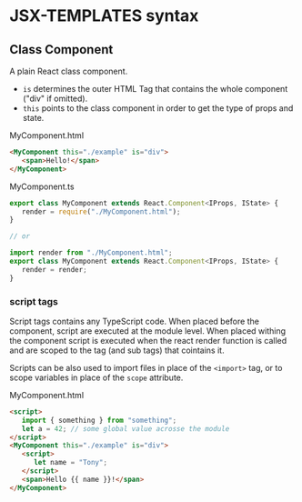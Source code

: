 # JSX-TEMPLATES syntax

## Class Component

A plain React class component. 

* `is` determines the outer HTML Tag that contains the whole component ("div" if omitted).
* `this` points to the class component in order to get the type of props and state.

MyComponent.html
```html
<MyComponent this="./example" is="div">
   <span>Hello!</span>
</MyComponent>
```

MyComponent.ts
```ts
export class MyComponent extends React.Component<IProps, IState> {
   render = require("./MyComponent.html");
}

// or 

import render from "./MyComponent.html";
export class MyComponent extends React.Component<IProps, IState> {
   render = render;
}
```

### script tags

Script tags contains any TypeScript code. When placed before the component, script are executed at the module level. When placed withing the component script is executed when the react render function is called and are scoped to the tag (and sub tags) that cointains it.

Scripts can be also used to import files in place of the `<import>` tag, or to scope variables in place of the `scope` attribute.

MyComponent.html
```html
<script>
   import { something } from "something";
   let a = 42; // some global value acrosse the module
</script>
<MyComponent this="./example" is="div">
   <script>
      let name = "Tony";
   </script>
   <span>Hello {{ name }}!</span>
</MyComponent>
```


